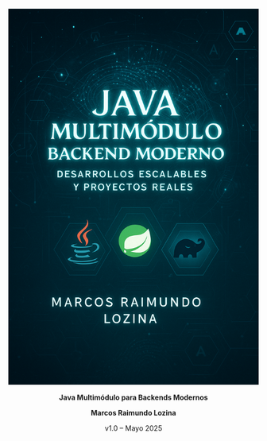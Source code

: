 <p align="center">
  <img src="images/portada2.png" alt="Portada del eBook" />
</p>

<p align="center"><strong>Java Multimódulo para Backends Modernos</strong></p>
<p align="center"><strong>Marcos Raimundo Lozina</strong></p>
<p align="center">v1.0 – Mayo 2025</p>